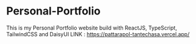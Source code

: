 # Personal-Portfolio
 This is my Personal Portfolio website build with ReactJS, TypeScript, TailwindCSS and DaisyUI
LINK : https://pattarapol-tantechasa.vercel.app/ 
